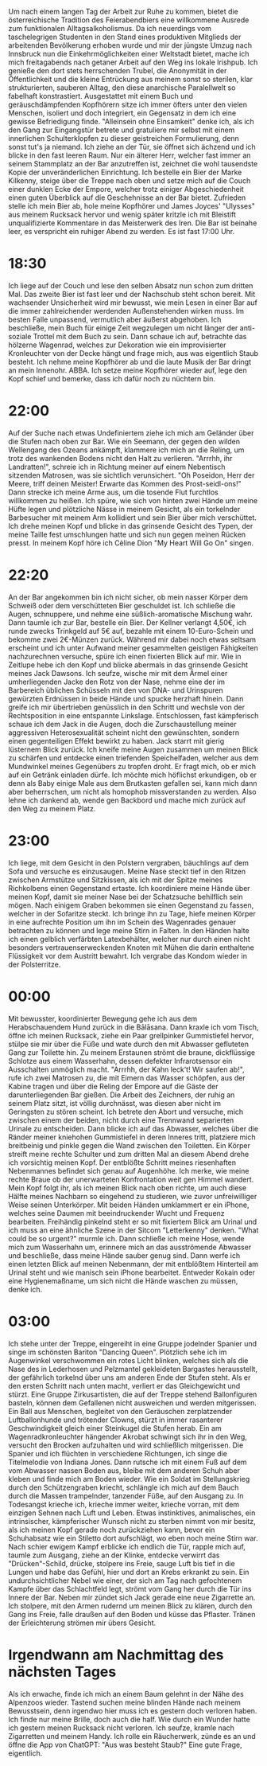 Um nach einem langen Tag der Arbeit zur Ruhe zu kommen, bietet die österreichische Tradition des Feierabendbiers eine willkommene Ausrede zum funktionalen Alltagsalkoholismus. Da ich neuerdings vom taschelegrigen Studenten in den Stand eines produktiven Mitglieds der arbeitenden Bevölkerung erhoben wurde und mir der jüngste Umzug nach Innsbruck nun die Einkehrmöglichkeiten einer Weltstadt bietet, mache ich mich freitagabends nach getaner Arbeit auf den Weg ins lokale Irishpub. Ich genieße den dort stets herrschenden Trubel, die Anonymität in der Öffentlichkeit und die kleine Entrückung aus meinem sonst so sterilen, klar strukturierten, sauberen Alltag, den diese anarchische Paralellwelt so fabelhaft konstrastiert. Ausgestattet mit einem Buch und geräuschdämpfenden Kopfhörern sitze ich immer öfters unter den vielen Menschen, isoliert und doch integriert, ein Gegensatz in dem ich eine gewisse Befriedigung finde. "Alleinsein ohne Einsamkeit" denke ich, als ich den Gang zur Eingangstür betrete und gratuliere mir selbst mit einem innerlichen Schulterklopfen zu dieser geistreichen Formulierung, denn sonst tut's ja niemand. Ich ziehe an der Tür, sie öffnet sich ächzend und ich blicke in den fast leeren Raum. Nur ein älterer Herr, welcher fast immer an seinem Stammplatz an der Bar anzutreffen ist, zeichnet die wohl tausendste Kopie der unveränderlichen Einrichtung. Ich bestelle ein Bier der Marke Kilkenny, steige über die Treppe nach oben und setze mich auf die Couch einer dunklen Ecke der Empore, welcher trotz einiger Abgeschiedenheit einen guten Überblick auf die Geschehnisse an der Bar bietet. Zufrieden stelle ich mein Bier ab, hole meine Kopfhörer und James Joyces' "Ulysses" aus meinem Rucksack hervor und wenig später kritzle ich mit Bleistift unqualifizierte Kommentare in das Meisterwerk des Iren. Die Bar ist beinahe leer, es verspricht ein ruhiger Abend zu werden. Es ist fast 17:00 Uhr.

# 18:30
Ich liege auf der Couch und lese den selben Absatz nun schon zum dritten Mal. Das zweite Bier ist fast leer und der Nachschub steht schon bereit. Mit wachsender Unsicherheit wird mir bewusst, wie mein Lesen in einer Bar auf die immer zahlreichender werdenden Außenstehenden wirken muss. Im besten Falle unpassend, vermutlich aber äußerst abgehoben. Ich beschließe, mein Buch für einige Zeit wegzulegen um nicht länger der anti-soziale Trottel mit dem Buch zu sein. Dann schaue ich auf, betrachte das hölzerne Wagenrad, welches zur Dekoration wie ein improvisierter Kronleuchter von der Decke hängt und frage mich, aus was eigentlich Staub besteht. Ich nehme meine Kopfhörer ab und die laute Musik der Bar dringt an mein Innenohr. ABBA. Ich setze meine Kopfhörer wieder auf, lege den Kopf schief und bemerke, dass ich dafür noch zu nüchtern bin.

# 22:00

Auf der Suche nach etwas Undefiniertem ziehe ich mich am Geländer über die Stufen nach oben zur Bar. Wie ein Seemann, der gegen den wilden Wellengang des Ozeans ankämpft, klammere ich mich an die Reling, um trotz des wankenden Bodens nicht den Halt zu verlieren. "Arrrhh, ihr Landratten!", schreie ich in Richtung meiner auf einem Nebentisch sitzenden Matrosen, was sie sichtlich verunsichert. "Oh Poseidon, Herr der Meere, triff deinen Meister! Erwarte das Kommen des Prost-seidl-ons!" Dann strecke ich meine Arme aus, um die tosende Flut furchtlos willkommen zu heißen. Ich spüre, wie sich von hinten zwei Hände um meine Hüfte legen und plötzliche Nässe in meinem Gesicht, als ein torkelnder Barbesucher mit meinem Arm kollidiert und sein Bier über mich verschüttet. Ich drehe meinen Kopf und blicke in das grinsende Gesicht des Typen, der meine Taille fest umschlungen hatte und sich nun gegen meinen Rücken presst. In meinem Kopf höre ich Cèline Dion "My Heart Will Go On" singen.

# 22:20

An der Bar angekommen bin ich nicht sicher, ob mein nasser Körper dem Schweiß oder dem verschütteten Bier geschuldet ist. Ich schließe die Augen, schnuppere, und nehme eine süßlich-aromatische Mischung wahr. Dann taumle ich zur Bar, bestelle ein Bier. Der Kellner verlangt 4,50€, ich runde zwecks Trinkgeld auf 5€ auf, bezahle mit einem 10-Euro-Schein und bekomme zwei 2€-Münzen zurück. Während mir dabei noch etwas seltsam erscheint und ich unter Aufwand meiner gesammelten geistigen Fähigkeiten nachzurechnen versuche, spüre ich einen fixierten Blick auf mir. Wie in Zeitlupe hebe ich den Kopf und blicke abermals in das grinsende Gesicht meines Jack Dawsons. Ich seufze, wische mir mit dem Ärmel einer umherliegenden Jacke den Rotz von der Nase, nehme eine der im Barbereich üblichen Schüsseln mit den von DNA- und Urinspuren gewürzten Erdnüssen in beide Hände und spucke herzhaft hinein. Dann greife ich mir übertrieben genüsslich in den Schritt und wechsle von der Rechtsposition in eine entspannte Linkslage. Entschlossen, fast kämpferisch schaue ich dem Jack in die Augen, doch die Zurschaustellung meiner aggressiven Heterosexualität scheint nicht den gewünschten, sondern einen gegenteiligen Effekt bewirkt zu haben. Jack starrt mit gierig lüsternem Blick zurück. Ich kneife meine Augen zusammen um meinen Blick zu schärfen und entdecke einen triefenden Speichelfaden, welcher aus dem Mundwinkel meines Gegenübers zu tropfen droht. Er fragt mich, ob er mich auf ein Getränk einladen dürfe. Ich möchte mich höflichst erkundigen, ob er denn als Baby einige Male aus dem Brutkasten gefallen sei, kann mich dann aber beherrschen, um nicht als homophob missverstanden zu werden. Also lehne ich dankend ab, wende gen Backbord und mache mich zurück auf den Weg zu meinem Platz.

# 23:00

Ich liege, mit dem Gesicht in den Polstern vergraben, bäuchlings auf dem Sofa und versuche es einzusaugen. Meine Nase steckt tief in den Ritzen zwischen Armstütze und Sitzkissen, als ich mit der Spitze meines Richkolbens einen Gegenstand ertaste. Ich koordiniere meine Hände über meinen Kopf, damit sie meiner Nase bei der Schatzsuche behilflich sein mögen. Nach einigem Graben bekommen sie einen Gegenstand zu fassen, welcher in der Sofaritze steckt. Ich bringe ihn zu Tage, hiefe meinen Körper in eine aufrechte Position um ihn im Schein des Wagenrades genauer betrachten zu können und lege meine Stirn in Falten. In den Händen halte ich einen gelblich verfärbten Latexbehälter, welcher nur durch einen nicht besonders vertrauenserweckenden Knoten mit Mühen die darin enthaltene Flüssigkeit vor dem Austritt bewahrt. Ich vergrabe das Kondom wieder in der Polsterritze. 

# 00:00

Mit bewusster, koordinierter Bewegung gehe ich aus dem Herabschauendem Hund zurück in die Bālāsana. Dann kraxle ich vom Tisch, öffne ich meinen Rucksack, ziehe ein Paar grellpinker Gummistiefel hervor, stülpe sie mir über die Füße und wate durch den mit Abwasser gefluteten Gang zur Toilette hin. Zu meinem Erstaunen strömt die braune, dickflüssige Schlotze aus einem Wasserhahn, dessen defekter Infrarotsensor ein Ausschalten unmöglich macht. "Arrrhh, der Kahn leck’t! Wir saufen ab!", rufe ich zwei Matrosen zu, die mit Eimern das Wasser schöpfen, aus der Kabine tragen und über die Reling der Empore auf die Gäste der darunterliegenden Bar gießen. Die Arbeit des Zeichners, der ruhig an seinem Platz sitzt, ist völlig durchnässt, was diesen aber nicht im Geringsten zu stören scheint. Ich betrete den Abort und versuche, mich zwischen einem der beiden, nicht durch eine Trennwand separierten Urinale zu entscheiden. Dann blicke ich auf das Abwasser, welches über die Ränder meiner kniehohen Gummistiefel in deren Inneres tritt, platziere mich breitbeinig und pinkle gegen die Wand zwischen den Toiletten. Ein Körper streift meine rechte Schulter und zum dritten Mal an diesem Abend drehe ich vorsichtig meinen Kopf. Der entblößte Schritt meines riesenhaften Nebenmannes befindet sich genau auf Augenhöhe. Ich merke, wie meine rechte Braue ob der unerwarteten Konfrontation weit gen Himmel wandert. Mein Kopf folgt ihr, als ich meinen Blick nach oben richte, um auch diese Hälfte meines Nachbarn so eingehend zu studieren, wie zuvor unfreiwilliger Weise seinen Unterkörper. Mit beiden Händen umklammert er ein iPhone, welches seine Daumen mit beeindruckender Wucht und Frequenz bearbeiten. Freihändig pinkelnd steht er so mit fixiertem Blick am Urinal und ich muss an eine ähnliche Szene in der Sitcom "Letterkenny" denken. "What could be so urgent?" murmle ich. Dann schließe ich meine Hose, wende mich zum Wasserhahn um, erinnere mich an das ausströmende Abwasser und beschließe, dass meine Hände sauber genug sind. Dann werfe ich einen letzten Blick auf meinen Nebenmann, der mit entblößtem Hinterteil am Urinal steht und wie manisch sein iPhone bearbeitet. Entweder Kokain oder eine Hygienemaßname, um sich nicht die Hände waschen zu müssen, denke ich.

# 03:00
Ich stehe unter der Treppe, eingereiht in eine Gruppe jodelnder Spanier und singe im schönsten Bariton "Dancing Queen". Plötzlich sehe ich im Augenwinkel verschwommen ein rotes Licht blinken, welches sich als die Nase des in Lederhosen und Pelzmantel gekleideten Bargastes herausstellt, der gefährlich torkelnd über uns am anderen Ende der Stufen steht. Als er den ersten Schritt nach unten macht, verliert er das Gleichgewicht und stürzt. Eine Gruppe Zirkusartisten, die auf der Treppe stehend Ballonfiguren basteln, können dem Gefallenen nicht ausweichen und werden mitgerissen. Ein Ball aus Menschen, begleitet von den Geräuschen zerplatzender Luftballonhunde und trötender Clowns, stürzt in immer rasanterer Geschwindigkeit gleich einer Steinkugel die Stufen herab. Ein am Wagenradkronleuchter hängender Akrobat schwingt sich ihr in den Weg, versucht den Brocken aufzuhalten und wird schließlich mitgerissen. Die Spanier und ich flüchten in verschiedene Richtungen, ich singe die Titelmelodie von Indiana Jones. Dann rutsche ich mit einem Fuß auf dem vom Abwasser nassen Boden aus, bleibe mit dem anderen Schuh aber kleben und finde mich am Boden wieder. Wie ein Soldat im Stellungskrieg durch den Schützengraben kriecht, schlängle ich mich auf dem Bauch durch die Massen trampelnder, tanzender Füße, auf den Ausgang zu. In Todesangst krieche ich, krieche immer weiter, krieche vorran, mit dem einzigen Sehnen nach Luft und Leben. Etwas instinktives, animalisches, ein intrinsischer, kämpferischer Wunsch nicht zu sterben nimmt von mir besitz, als ich meinen Kopf gerade noch zurückziehen kann, bevor ein Schuhabsatz wie ein Stiletto dort aufschlägt, wo eben noch meine Stirn war. Nach schier ewigem Kampf erblicke ich endlich die Tür, rapple mich auf, taumle zum Ausgang, ziehe an der Klinke, entdecke verwirrt das "Drücken"-Schild, drücke, stolpere ins Freie, sauge Luft bis tief in die Lungen und habe das Gefühl, hier und dort an Krebs erkrankt zu sein. Ein undurchsichtlicher Nebel wie einer, der sich am Tag nach gefochtenem Kampfe über das Schlachtfeld legt, strömt vom Gang her durch die Tür ins Innere der Bar. Neben mir zündet sich Jack gerade eine neue Zigarrette an. Ich stolpere, mit den Armen rudernd um meinen Blick zu klären, durch den Gang ins Freie, falle draußen auf den Boden und küsse das Pflaster. Tränen der Erleichterung strömen mir übers Gesicht.

# Irgendwann am Nachmittag des nächsten Tages

Als ich erwache, finde ich mich an einem Baum gelehnt in der Nähe des Alpenzoos wieder. Tastend suchen meine blinden Hände nach meinem Bewusstsein, denn irgendwo hier muss ich es gestern doch verloren haben. Ich finde nur meine Brille, doch auch die half. Wie durch ein Wunder hatte ich gestern meinen Rucksack nicht verloren. Ich seufze, kramle nach Zigarretten und meinem Handy. Ich rolle ein Räucherwerk, zünde es an und öffne die App von ChatGPT: "Aus was besteht Staub?" Eine gute Frage, eigentlich.

